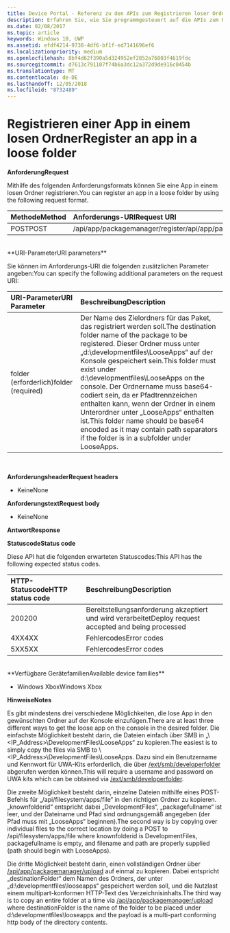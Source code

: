 ```yaml
---
title: Device Portal - Referenz zu den APIs zum Registrieren loser Ordner
description: Erfahren Sie, wie Sie programmgesteuert auf die APIs zum Registrieren loser Ordner zugreifen.
ms.date: 02/08/2017
ms.topic: article
keywords: Windows 10, UWP
ms.assetid: efdf4214-9738-4df6-bf1f-ed7141696ef6
ms.localizationpriority: medium
ms.openlocfilehash: 8bf4d62f390a5d324952ef2852a76803f4619fdc
ms.sourcegitcommit: d7613c791107f74b6a3dc12a372d9de916c0454b
ms.translationtype: MT
ms.contentlocale: de-DE
ms.lasthandoff: 12/05/2018
ms.locfileid: "8732489"
---
```

# <a name="register-an-app-in-a-loose-folder"></a><span data-ttu-id="3f848-104">Registrieren einer App in einem losen Ordner</span><span class="sxs-lookup"><span data-stu-id="3f848-104">Register an app in a loose folder</span></span>  

**<span data-ttu-id="3f848-105">Anforderung</span><span class="sxs-lookup"><span data-stu-id="3f848-105">Request</span></span>**

<span data-ttu-id="3f848-106">Mithilfe des folgenden Anforderungsformats können Sie eine App in einem losen Ordner registrieren.</span><span class="sxs-lookup"><span data-stu-id="3f848-106">You can register an app in a loose folder by using the following request format.</span></span>

<span data-ttu-id="3f848-107">Methode</span><span class="sxs-lookup"><span data-stu-id="3f848-107">Method</span></span>      | <span data-ttu-id="3f848-108">Anforderungs-URI</span><span class="sxs-lookup"><span data-stu-id="3f848-108">Request URI</span></span>
:------     | :------
<span data-ttu-id="3f848-109">POST</span><span class="sxs-lookup"><span data-stu-id="3f848-109">POST</span></span> | <span data-ttu-id="3f848-110">/api/app/packagemanager/register</span><span class="sxs-lookup"><span data-stu-id="3f848-110">/api/app/packagemanager/register</span></span>
<br />
**<span data-ttu-id="3f848-111">URI-Parameter</span><span class="sxs-lookup"><span data-stu-id="3f848-111">URI parameters</span></span>**

<span data-ttu-id="3f848-112">Sie können im Anforderungs-URI die folgenden zusätzlichen Parameter angeben:</span><span class="sxs-lookup"><span data-stu-id="3f848-112">You can specify the following additional parameters on the request URI:</span></span>

<span data-ttu-id="3f848-113">URI-Parameter</span><span class="sxs-lookup"><span data-stu-id="3f848-113">URI Parameter</span></span>      | <span data-ttu-id="3f848-114">Beschreibung</span><span class="sxs-lookup"><span data-stu-id="3f848-114">Description</span></span>
:------     | :-----
<span data-ttu-id="3f848-115">folder (erforderlich)</span><span class="sxs-lookup"><span data-stu-id="3f848-115">folder (required)</span></span> | <span data-ttu-id="3f848-116">Der Name des Zielordners für das Paket, das registriert werden soll.</span><span class="sxs-lookup"><span data-stu-id="3f848-116">The destination folder name of the package to be registered.</span></span> <span data-ttu-id="3f848-117">Dieser Ordner muss unter „d:\developmentfiles\LooseApps“ auf der Konsole gespeichert sein.</span><span class="sxs-lookup"><span data-stu-id="3f848-117">This folder must exist under d:\developmentfiles\LooseApps on the console.</span></span> <span data-ttu-id="3f848-118">Der Ordnername muss base64-codiert sein, da er Pfadtrennzeichen enthalten kann, wenn der Ordner in einem Unterordner unter „LooseApps“ enthalten ist.</span><span class="sxs-lookup"><span data-stu-id="3f848-118">This folder name should be base64 encoded as it may contain path separators if the folder is in a subfolder under LooseApps.</span></span>
<br />

**<span data-ttu-id="3f848-119">Anforderungsheader</span><span class="sxs-lookup"><span data-stu-id="3f848-119">Request headers</span></span>**

- <span data-ttu-id="3f848-120">Keine</span><span class="sxs-lookup"><span data-stu-id="3f848-120">None</span></span>

**<span data-ttu-id="3f848-121">Anforderungstext</span><span class="sxs-lookup"><span data-stu-id="3f848-121">Request body</span></span>**

- <span data-ttu-id="3f848-122">Keine</span><span class="sxs-lookup"><span data-stu-id="3f848-122">None</span></span>

**<span data-ttu-id="3f848-123">Antwort</span><span class="sxs-lookup"><span data-stu-id="3f848-123">Response</span></span>**

**<span data-ttu-id="3f848-124">Statuscode</span><span class="sxs-lookup"><span data-stu-id="3f848-124">Status code</span></span>**

<span data-ttu-id="3f848-125">Diese API hat die folgenden erwarteten Statuscodes:</span><span class="sxs-lookup"><span data-stu-id="3f848-125">This API has the following expected status codes.</span></span>

<span data-ttu-id="3f848-126">HTTP-Statuscode</span><span class="sxs-lookup"><span data-stu-id="3f848-126">HTTP status code</span></span>      | <span data-ttu-id="3f848-127">Beschreibung</span><span class="sxs-lookup"><span data-stu-id="3f848-127">Description</span></span>
:------     | :-----
<span data-ttu-id="3f848-128">200</span><span class="sxs-lookup"><span data-stu-id="3f848-128">200</span></span> | <span data-ttu-id="3f848-129">Bereitstellungsanforderung akzeptiert und wird verarbeitet</span><span class="sxs-lookup"><span data-stu-id="3f848-129">Deploy request accepted and being processed</span></span>
<span data-ttu-id="3f848-130">4XX</span><span class="sxs-lookup"><span data-stu-id="3f848-130">4XX</span></span> | <span data-ttu-id="3f848-131">Fehlercodes</span><span class="sxs-lookup"><span data-stu-id="3f848-131">Error codes</span></span>
<span data-ttu-id="3f848-132">5XX</span><span class="sxs-lookup"><span data-stu-id="3f848-132">5XX</span></span> | <span data-ttu-id="3f848-133">Fehlercodes</span><span class="sxs-lookup"><span data-stu-id="3f848-133">Error codes</span></span>
<br />
**<span data-ttu-id="3f848-134">Verfügbare Gerätefamilien</span><span class="sxs-lookup"><span data-stu-id="3f848-134">Available device families</span></span>**

* <span data-ttu-id="3f848-135">Windows Xbox</span><span class="sxs-lookup"><span data-stu-id="3f848-135">Windows Xbox</span></span>

**<span data-ttu-id="3f848-136">Hinweise</span><span class="sxs-lookup"><span data-stu-id="3f848-136">Notes</span></span>**

<span data-ttu-id="3f848-137">Es gibt mindestens drei verschiedene Möglichkeiten, die lose App in den gewünschten Ordner auf der Konsole einzufügen.</span><span class="sxs-lookup"><span data-stu-id="3f848-137">There are at least three different ways to get the loose app on the console in the desired folder.</span></span> <span data-ttu-id="3f848-138">Die einfachste Möglichkeit besteht darin, die Dateien einfach über SMB in „\\<IP_Address>\DevelopmentFiles\LooseApps“ zu kopieren.</span><span class="sxs-lookup"><span data-stu-id="3f848-138">The easiest is to simply copy the files via SMB to \\<IP_Address>\DevelopmentFiles\LooseApps.</span></span> <span data-ttu-id="3f848-139">Dazu sind ein Benutzername und Kennwort für UWA-Kits erforderlich, die über [/ext/smb/developerfolder](wdp-smb-api.md) abgerufen werden können.</span><span class="sxs-lookup"><span data-stu-id="3f848-139">This will require a username and password on UWA kits which can be obtained via [/ext/smb/developerfolder](wdp-smb-api.md).</span></span> 

<span data-ttu-id="3f848-140">Die zweite Möglichkeit besteht darin, einzelne Dateien mithilfe eines POST-Befehls für „/api/filesystem/apps/file“ in den richtigen Ordner zu kopieren. „knownfolderid“ entspricht dabei „DevelopmentFiles“, „packagefullname“ ist leer, und der Dateiname und Pfad sind ordnungsgemäß angegeben (der Pfad muss mit „LooseApps“ beginnen).</span><span class="sxs-lookup"><span data-stu-id="3f848-140">The second way is by copying over individual files to the correct location by doing a POST to /api/filesystem/apps/file where knownfolderid is DevelopmentFiles, packagefullname is empty, and filename and path are properly supplied (path should begin with LooseApps).</span></span>

<span data-ttu-id="3f848-141">Die dritte Möglichkeit besteht darin, einen vollständigen Ordner über [/api/app/packagemanager/upload](wdp-folder-upload.md) auf einmal zu kopieren. Dabei entspricht „destinationFolder“ dem Namen des Ordners, der unter „d:\developmentfiles\looseapps“ gespeichert werden soll, und die Nutzlast einem multipart-konformen HTTP-Text des Verzeichnisinhalts.</span><span class="sxs-lookup"><span data-stu-id="3f848-141">The third way is to copy an entire folder at a time via [/api/app/packagemanager/upload](wdp-folder-upload.md) where destinationFolder is the name of the folder to be placed under d:\developmentfiles\looseapps and the payload is a multi-part conforming http body of the directory contents.</span></span>


